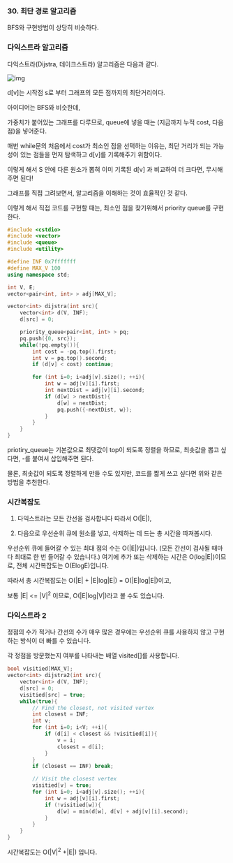 ### 30. 최단 경로 알고리즘

BFS와 구현방법이 상당히 비슷하다.



### 다익스트라 알고리즘

다익스트라(Dijstra, 데이크스트라) 알고리즘은 다음과 같다.

![img](https://i.ibb.co/rcsK9Yc/image.png)

d[v]는 시작점 s로 부터 그래프의 모든 점까지의 최단거리이다.

아이디어는 BFS와 비슷한데,

가중치가 붙어있는 그래프를 다루므로, queue에 넣을 때는 (지금까지 누적 cost, 다음점)을 넣어준다.



매번 while문의 처음에서 cost가 최소인 점을 선택하는 이유는, 최단 거리가 되는 가능성이 있는 점들을 먼저 탐색하고 d[v]를 기록해주기 위함이다.

이렇게 해서 S 안에 다른 원소가 뽑혀 이미 기록된 d[v] 과 비교하여 더 크다면, 무시해주면 된다!



그래프를 직접 그려보면서, 알고리즘을 이해하는 것이 효율적인 것 같다.



이렇게 해서 직접 코드를 구현할 때는, 최소인 점을 찾기위해서 priority queue를 구현한다.



```C++
#include <cstdio>
#include <vector>
#include <queue>
#include <utility>

#define INF 0x7fffffff
#define MAX_V 100
using namespace std;

int V, E;
vector<pair<int, int> > adj[MAX_V];

vector<int> dijstra(int src){
    vector<int> d(V, INF);
    d[src] = 0;

    priority_queue<pair<int, int> > pq;
    pq.push({0, src});
    while(!pq.empty()){
        int cost = -pq.top().first;
        int v = pq.top().second;
        if (d[v] < cost) continue;

        for (int i=0; i<adj[v].size(); ++i){
            int w = adj[v][i].first;
            int nextDist = adj[v][i].second;
            if (d[w] > nextDist){
                d[w] = nextDist;
                pq.push({-nextDist, w});
            }
        }
    }
}
```



priotiry_queue는 기본값으로 최댓값이 top이 되도록 정렬을 하므로, 최솟값을 뽑고 싶다면, -를 붙여서 삽입해주면 된다.

물론, 최솟값이 되도록 정렬하게 만들 수도 있지만, 코드를 짧게 쓰고 싶다면 위와 같은 방법을 추천한다.



### 시간복잡도

1) 다익스트라는 모든 간선을 검사합니다 따라서 O(|E|),

2) 다음으로 우선순위 큐에 원소를 넣고, 삭제하는 데 드는 총 시간을 따져봅시다.

우선순위 큐에 들어갈 수 있는 최대 점의 수는 O(|E|)입니다. (모든 간선이 검사될 때마다 최대로 한 번 들어갈 수 있습니다.) 여기에 추가 또는 삭제하는 시간은 O(log|E|)이므로, 전체 시간복잡도는 O(ElogE)입니다.

따라서 총 시간복잡도는 O(|E| + |E|log|E|) = O(|E|log|E|)이고,

보통 |E| <= |V|<sup>2</sup> 이므로, O(|E|log|V|)라고 볼 수도 있습니다.





### 다익스트라 2

정점의 수가 적거나 간선의 수가 매우 많은 경우에는 우선순위 큐를 사용하지 않고 구현하는 방식이 더 빠를 수 있습니다.

각 정점을 방문했는지 여부를 나타내는 배열 visited[]를 사용합니다.



```c++
bool visitied[MAX_V];
vector<int> dijstra2(int src){
    vector<int> d(V, INF);
    d[src] = 0;
    visitied[src] = true;
    while(true){
        // Find the closest, not visited vertex
        int closest = INF;
        int v;
        for (int i=0; i<V; ++i){
            if (d[i] < closest && !visitied[i]){
                v = i;
                closest = d[i];
            }
        }
        if (closest == INF) break;

        // Visit the closest vertex
        visitied[v] = true;
        for (int i=0; i<adj[v].size(); ++i){
            int w = adj[v][i].first;
            if (!visitied[w]){
                d[w] = min(d[w], d[v] + adj[v][i].second);
            }
        }
    }
}
```

시간복잡도는 O(|V|<sup>2</sup> +|E|) 입니다.

